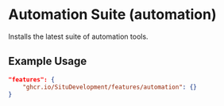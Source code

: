 # Automation Suite (automation)

Installs the latest suite of automation tools.

## Example Usage

```json
"features": {
    "ghcr.io/SituDevelopment/features/automation": {}
}
```

